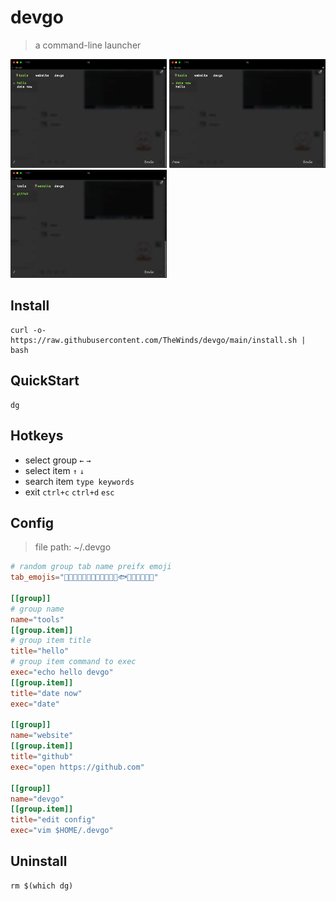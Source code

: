 # devgo
> a command-line launcher

<img src="screenshots/devgo1.png" alt="devgo" width="250"/> <img src="screenshots/devgo2.png" alt="devgo" width="250"/><img src="screenshots/devgo3.png" alt="devgo" width="250"/>

## Install

```shell script
curl -o- https://raw.githubusercontent.com/TheWinds/devgo/main/install.sh | bash
```

## QuickStart
```shell script
dg
```

## Hotkeys
* select group `←` `→`
* select item  `↑` `↓`
* search item `type keywords`
* exit `ctrl+c` `ctrl+d` `esc`

## Config
> file path: ~/.devgo
```toml
# random group tab name preifx emoji
tab_emojis="🐶🐱🐭🦊🐻🐼🐮🐷🐸🐵🦉🦄🐟🐳🐖🐂💥🌈🌞"

[[group]]
# group name
name="tools"
[[group.item]]
# group item title
title="hello"
# group item command to exec
exec="echo hello devgo"
[[group.item]]
title="date now"
exec="date"

[[group]]
name="website"
[[group.item]]
title="github"
exec="open https://github.com"

[[group]]
name="devgo"
[[group.item]]
title="edit config"
exec="vim $HOME/.devgo"
```

## Uninstall
```shell script
rm $(which dg)
```